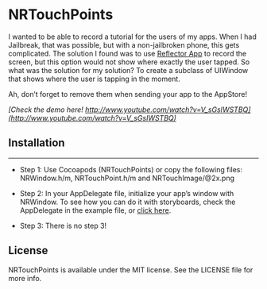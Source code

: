 NRTouchPoints
=============


I wanted to be able to record a tutorial for the users of my apps. When I had Jailbreak, that was possible, but with a non-jailbroken phone, this gets complicated. The solution I found was to use [Reflector App](http://www.airsquirrels.com/reflector/) to record the screen, but this option would not show where exactly the user tapped. So what was the solution for my solution? To create a subclass of UIWindow that shows where the user is tapping in the moment.

Ah, don’t forget to remove them when sending your app to the AppStore!

*[Check the demo here! http://www.youtube.com/watch?v=V_sGsIWSTBQ](http://www.youtube.com/watch?v=V_sGsIWSTBQ)*

## Installation
---------------------

+ Step 1: Use Cocoapods (NRTouchPoints) or copy the following files: NRWindow.h/m, NRTouchPoint.h/m and NRTouchImage/@2x.png

+ Step 2: In your AppDelegate file, initialize your app’s window with NRWindow. To see how you can do it with storyboards, check the AppDelegate in the example file, or [click here](http://stackoverflow.com/a/10580083/675486).

+ Step 3: There is no step 3! 

## License

NRTouchPoints is available under the MIT license. See the LICENSE file for more info.